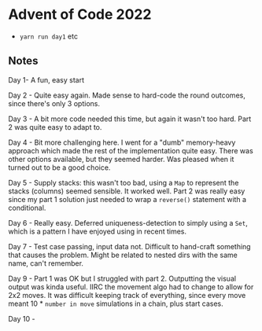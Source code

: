 # Advent of Code 2022

- `yarn run day1` etc


## Notes

Day 1- A fun, easy start

Day 2 - Quite easy again. Made sense to hard-code the round outcomes, since there's only 3 options.

Day 3 - A bit more code needed this time, but again it wasn't too hard. Part 2 was quite easy to adapt to.

Day 4 - Bit more challenging here. I went for a "dumb" memory-heavy approach which made the rest of the implementation quite easy. There was other options available, but they seemed harder. Was pleased when it turned out to be a good choice.

Day 5 - Supply stacks: this wasn't too bad, using a `Map` to represent the stacks (columns) seemed sensible. It worked well. Part 2 was really easy since my part 1 solution just needed to wrap a `reverse()` statement with a conditional.

Day 6 - Really easy. Deferred uniqueness-detection to simply using a `Set`, which is a pattern I have enjoyed using in recent times.

Day 7 - Test case passing, input data not. Difficult to hand-craft something that causes the problem. Might be related to nested dirs with the same name, can't remember.

Day 9 - Part 1 was OK but I struggled with part 2. Outputting the visual output was kinda useful. IIRC the movement algo had to change to allow for 2x2 moves. It was difficult keeping track of everything, since every move meant 10 * `number in move` simulations in a chain, plus start cases.

Day 10 -
